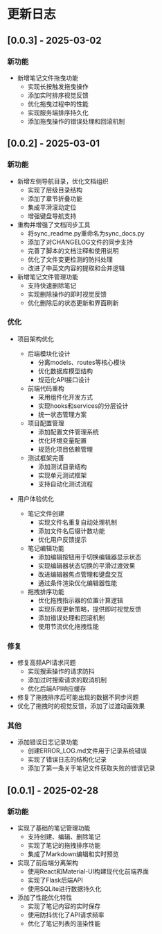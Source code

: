 # 更新日志

## [0.0.3] - 2025-03-02

### 新功能
- 新增笔记文件拖曳功能
  - 实现长按触发拖曳操作
  - 添加实时排序视觉反馈
  - 优化拖曳过程中的性能
  - 实现服务端排序持久化
  - 添加拖曳操作的错误处理和回滚机制

## [0.0.2] - 2025-03-01

### 新功能
- 新增左侧导航目录，优化文档组织
  - 实现了层级目录结构
  - 添加了章节折叠功能
  - 集成平滑滚动定位
  - 增强键盘导航支持
- 重构并增强了文档同步工具
  - 将sync_readme.py重命名为sync_docs.py
  - 添加了对CHANGELOG文件的同步支持
  - 完善了脚本的文档注释和使用说明
  - 优化了文件变更检测的防抖处理
  - 改进了中英文内容的提取和合并逻辑
- 新增笔记文件管理功能
  - 支持快速删除笔记
  - 实现删除操作的即时视觉反馈
  - 优化删除后的状态更新和界面刷新

### 优化
- 项目架构优化
  - 后端模块化设计
    - 分离models、routes等核心模块
    - 优化数据库模型结构
    - 规范化API接口设计
  - 前端代码重构
    - 采用组件化开发方式
    - 实现hooks和services的分层设计
    - 统一状态管理方案
  - 项目配置管理
    - 添加配置文件管理系统
    - 优化环境变量配置
    - 规范化项目依赖管理
  - 测试框架完善
    - 添加测试目录结构
    - 实现单元测试框架
    - 支持自动化测试流程

- 用户体验优化
  - 笔记文件创建
    - 实现文件名重复自动处理机制
    - 添加文件名后缀计数功能
    - 优化用户反馈提示
  - 笔记编辑功能
    - 添加编辑按钮用于切换编辑器显示状态
    - 实现编辑器状态切换的平滑过渡效果
    - 改进编辑器焦点管理和键盘交互
    - 通过条件渲染优化编辑器性能
  - 拖拽排序功能
    - 优化拖拽指示器的位置计算逻辑
    - 实现乐观更新策略，提供即时视觉反馈
    - 添加错误处理和回滚机制
    - 使用节流优化拖拽性能

### 修复
- 修复高频API请求问题
  - 实现搜索操作的请求防抖
  - 添加过时搜索请求的取消机制
  - 优化后端API响应缓存
- 修复了拖拽排序后可能出现的数据不同步问题
- 优化了拖拽时的视觉反馈，添加了过渡动画效果

### 其他
- 添加错误日志记录功能
  - 创建ERROR_LOG.md文件用于记录系统错误
  - 实现了错误日志的结构化记录
  - 添加了第一条关于笔记文件获取失败的错误记录

## [0.0.1] - 2025-02-28

### 新功能
- 实现了基础的笔记管理功能
  - 支持创建、编辑、删除笔记
  - 实现了笔记的拖拽排序功能
  - 集成了Markdown编辑和实时预览
- 实现了前后端分离架构
  - 使用React和Material-UI构建现代化前端界面
  - 实现了Flask后端API
  - 使用SQLite进行数据持久化
- 添加了性能优化特性
  - 实现了笔记内容的实时保存
  - 使用防抖优化了API请求频率
  - 优化了笔记列表的渲染性能